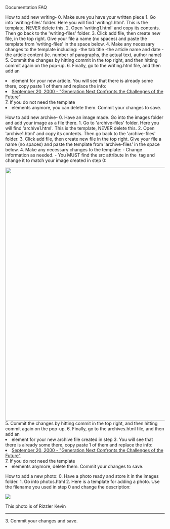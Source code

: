 Documentation FAQ


How to add new writing-
    0. Make sure you have your written piece
    1. Go into 'writing-files' folder. Here you will find 'writing1.html'. This is the template, NEVER delete this.
    2. Open 'writing1.html' and copy its contents. Then go back to the 'writing-files' folder.
    3. Click add file, then create new file, in the top right. Give your file a name (no spaces) and paste the template from 'writing-files' in the space below.
    4. Make any necessary changes to the template including:
          -the tab title
          -the article name and date
          -the article content (ie. number of paragraphs, the actual text, author name)
    5. Commit the changes by hitting commit in the top right, and then hitting commit again on the pop-up.
    6. Finally, go to the writing.html file, and then add an <li> element for your new article. You will see that there is already some there, copy paste 1 of them and replace the info:
          <li>
            <a href="./writing-files/[YOUR_FILE_NAME].html">September 20, 2000 - "Generation Next Confronts the Challenges of the Future"</a>
          </li>
    7. If you do not need the template <li> elements anymore, you can delete them. Commit your changes to save.

How to add new archive-
    0. Have an image made. Go into the images folder and add your image as a file there.
    1. Go to 'archive-files' folder. Here you will find 'archive1.html'. This is the template, NEVER delete this.
    2. Open 'archive1.html' and copy its contents. Then go back to the 'archive-files' folder.
    3. Click add file, then create new file in the top right. Give your file a name (no spaces) and paste the template from 'archive-files' in the space below.
    4. Make any necessary changes to the template:
          - Change information as needed.
          - You MUST find the src attribute in the <img> tag and change it to match your image created in step 0:
          <div>
            <img
              width="600px"
              height="800px"
              class="archive-img"
              src="../images/[YOUR_FILE_NAME].png"
            />
          </div>
    5. Commit the changes by hitting commit in the top right, and then hitting commit again on the pop-up.
    6. Finally, go to the archives.html file, and then add an <li> element for your new archive file created in step 3. You will see that there is already some there, copy paste 1 of them and replace the info:
         <li>
          <a href="./archive-files/[YOUR_FILE_NAME].html">September 20, 2000 - "Generation Next Confronts the Challenges of the Future"</a>
         </li>
    7. If you do not need the template <li> elements anymore, delete them. Commit your changes to save.
      
How to add a new photo:
    0. Have a photo ready and store it in the images folder.
    1. Go into photos.html
    2. Here is a template for adding a photo. Use the filename you used in step 0 and change the description:
      <div>
        <img src="./images/[YOUR_IMAGE].png" />
        <div class="desc">
          <p>This photo is of Rizzler Kevin</p>
        </div>
      </div>
      <hr color="#000000" width="100%" />
    3. Commit your changes and save.
    

